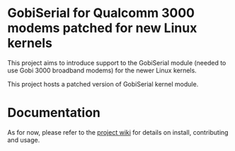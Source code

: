 # GobiSerial for Qualcomm 3000 modems patched for new Linux kernels

This project aims to introduce support to the GobiSerial module (needed to
use Gobi 3000 broadband modems) for the newer Linux kernels.

This project hosts a patched version of GobiSerial kernel module. 

# Documentation

As for now, please refer to the [project wiki](https://github.com/casastorta/gobiserial/wiki)
for details on install, contributing and usage.

